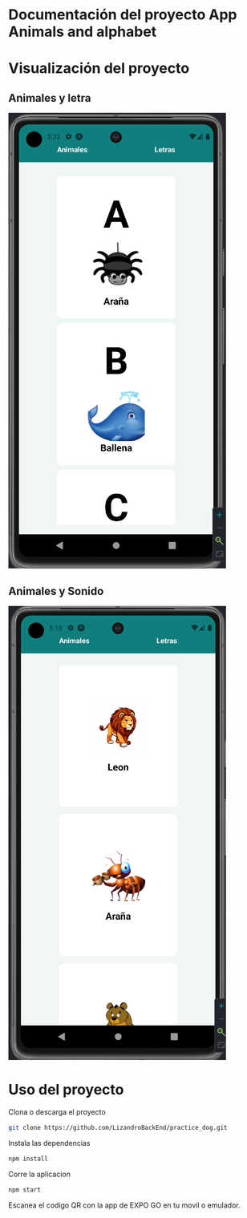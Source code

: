 # Documentación del proyecto App Animals and alphabet 
 
# Visualización del proyecto

## Animales y letra
![Animals](./assets/img/letterspage.png)

## Animales y Sonido
![Animals](./assets/img/animalespage.png)
 
# Uso del proyecto 
Clona o descarga el proyecto 
```bash
git clone https://github.com/LizandroBackEnd/practice_dog.git
```  
 
Instala las dependencias 
```bash
npm install
```   
 
Corre la aplicacion 
```bash
npm start
```   
Escanea el codigo QR con la app de EXPO GO en tu movil o emulador.
